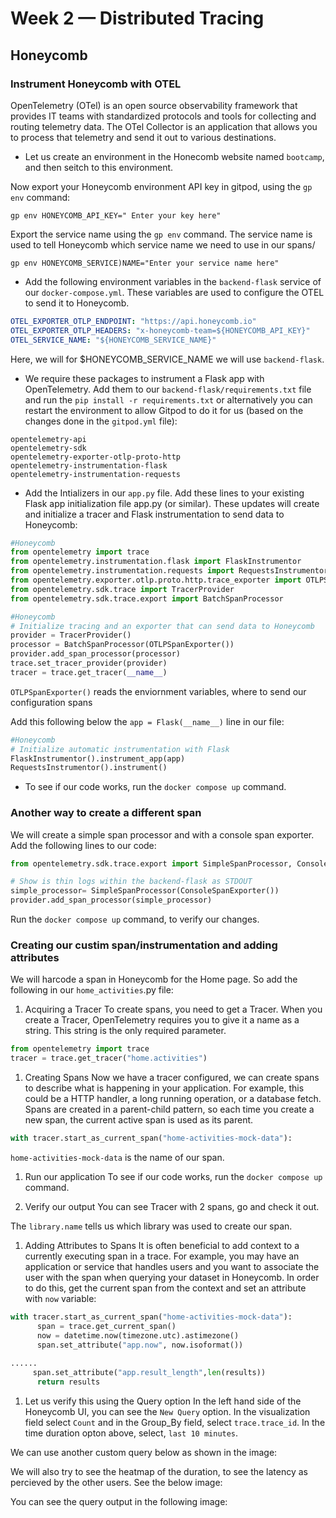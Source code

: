 # Week 2 — Distributed Tracing

## Honeycomb

### Instrument Honeycomb with OTEL

OpenTelemetry (OTel) is an open source observability framework that provides IT teams with standardized protocols and tools for collecting and routing telemetry data.
The OTel Collector is an application that allows you to process that telemetry and send it out to various destinations.

- Let us create an environment in the Honecomb website named `bootcamp`, and then seitch to this environment.

Now export your Honeycomb environment API key in gitpod, using the `gp env` command:
```
gp env HONEYCOMB_API_KEY=" Enter your key here"
```

Export the service name using the `gp env` command. The service name is used to tell Honeycomb which service name we need to use in our spans/
```
gp env HONEYCOMB_SERVICE)NAME="Enter your service name here"
```

- Add the following environment variables in the `backend-flask` service of our `docker-compose.yml`. These variables are used to configure the OTEL to send it to Honeycomb.

```YAML
OTEL_EXPORTER_OTLP_ENDPOINT: "https://api.honeycomb.io"
OTEL_EXPORTER_OTLP_HEADERS: "x-honeycomb-team=${HONEYCOMB_API_KEY}"
OTEL_SERVICE_NAME: "${HONEYCOMB_SERVICE_NAME}"
```
Here, we will for $HONEYCOMB_SERVICE_NAME we will use `backend-flask`.

-  We require these packages to instrument a Flask app with OpenTelemetry. Add them to our `backend-flask/requirements.txt` file and run the `pip install -r requirements.txt` or alternatively you can restart the environment to allow Gitpod to do it for us (based on the changes done in the `gitpod.yml` file):

```
opentelemetry-api
opentelemetry-sdk
opentelemetry-exporter-otlp-proto-http
opentelemetry-instrumentation-flask
opentelemetry-instrumentation-requests
```

- Add the Intializers in our `app.py` file. Add these lines to your existing Flask app initialization file app.py (or similar). These updates will create and initialize a tracer and Flask instrumentation to send data to Honeycomb:

```py
#Honeycomb
from opentelemetry import trace
from opentelemetry.instrumentation.flask import FlaskInstrumentor
from opentelemetry.instrumentation.requests import RequestsInstrumentor
from opentelemetry.exporter.otlp.proto.http.trace_exporter import OTLPSpanExporter
from opentelemetry.sdk.trace import TracerProvider
from opentelemetry.sdk.trace.export import BatchSpanProcessor
```

```py
#Honeycomb
# Initialize tracing and an exporter that can send data to Honeycomb
provider = TracerProvider()
processor = BatchSpanProcessor(OTLPSpanExporter())
provider.add_span_processor(processor)
trace.set_tracer_provider(provider)
tracer = trace.get_tracer(__name__)
````
`OTLPSpanExporter()` reads the enviornment variables, where to send our configuration spans

Add this following below the `app = Flask(__name__)` line in our file:
```py
#Honeycomb
# Initialize automatic instrumentation with Flask
FlaskInstrumentor().instrument_app(app)
RequestsInstrumentor().instrument()
```

- To see if our code works, run the `docker compose up` command.

### Another way to create a different span

We will create a simple span processor and with a console span exporter. Add the following lines to our code:

```py
from opentelemetry.sdk.trace.export import SimpleSpanProcessor, ConsoleSpanExporter
```
```py
# Show is thin logs within the backend-flask as STDOUT
simple_processor= SimpleSpanProcessor(ConsoleSpanExporter())
provider.add_span_processor(simple_processor)
```
Run the `docker compose up` command, to verify our changes.


### Creating our custim span/instrumentation and adding attributes
 We will harcode a span in Honeycomb for the Home page. So add the following in our `home_activities`.py file:
 
 1. Acquiring a Tracer
 To create spans, you need to get a Tracer. When you create a Tracer, OpenTelemetry requires you to give it a name as a string. This string is the only required parameter.
 
 ```py
from opentelemetry import trace
tracer = trace.get_tracer("home.activities")
```

1. Creating Spans
Now we have a tracer configured, we can create spans to describe what is happening in your application. For example, this could be a HTTP handler, a long running operation, or a database fetch. Spans are created in a parent-child pattern, so each time you create a new span, the current active span is used as its parent.

```py
with tracer.start_as_current_span("home-activities-mock-data"):
```   
`home-activities-mock-data` is the name of our span.

1. Run our application
To see if our code works, run the `docker compose up` command.

1. Verify our output
You can see Tracer with 2 spans, go and check it out.

The `library.name` tells us which library was used to create our span.

1. Adding Attributes to Spans 
It is often beneficial to add context to a currently executing span in a trace. For example, you may have an application or service that handles users and you want to associate the user with the span when querying your dataset in Honeycomb. In order to do this, get the current span from the context and set an attribute with `now` variable:

```py
with tracer.start_as_current_span("home-activities-mock-data"):
      span = trace.get_current_span()
      now = datetime.now(timezone.utc).astimezone()
      span.set_attribute("app.now", now.isoformat())
      
......
     span.set_attribute("app.result_length",len(results))
      return results
```

1. Let us verify this using the Query option
In the left hand side of the Honeycomb UI, you can see the `New Query` option. In the visualization field select `Count` and in the Group_By field, select `trace.trace_id`. In the time duration opton above, select, `last 10 minutes`.

We can use another custom query below as shown in the image:

We will also try to see the heatmap of the duration, to see the latency as percieved by the other users. See the below image:

You can see the query output in the following image:

